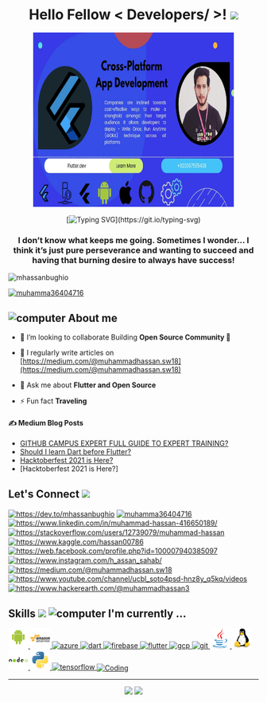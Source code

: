 <div align="center">
<h1> Hello Fellow < Developers/ >! <img src = "https://raw.githubusercontent.com/MartinHeinz/MartinHeinz/master/wave.gif" width = 50px> </h1>
</div>

<div align="center">
<img width="80%" height = "350px" src="https://github.com/Mhassanbughio/Mhassanbughio/blob/main/Image.jpg" alt="cover" />
</div>
<div align="center">

  [![Typing SVG](https://readme-typing-svg.herokuapp.com?color=%2336BCF7&lines=I'am++Muhammad+Hassan+%F0%9F%91%A8%E2%80%8D%F0%9F%92%BB+;Open+Source+Enthusiastic;Flutter+Lead++GDG+Pakistan;TECH+EVENGLIST;AWS+Community+Builder;Microsoft+Learn+Student+Ambassador;AWS+Student+Ambassador;Microsoft+Innovative+Expert;Glad+to+see+you+here+!)](https://git.io/typing-svg)

  </div>

<h3 align="center">I don’t know what keeps me going. Sometimes I wonder… I think it’s just pure perseverance and wanting to succeed and having that burning desire to always have success!</h3>
<p align="left"> <img src="https://komarev.com/ghpvc/?username=mhassanbughio&label=Profile%20views&color=0e75b6&style=flat" alt="mhassanbughio" /> </p>

<p align="left"> <a href="https://twitter.com/muhamma36404716" target="blank"><img src="https://img.shields.io/twitter/follow/muhamma36404716?logo=twitter&style=for-the-badge" alt="muhamma36404716" /></a> </p>

<h2><img src="https://thumbs.gfycat.com/AcrobaticMatureGazelle.webp" alt="computer" width="80"> About me </h2>
  
- 👯 I’m looking to collaborate Building **Open Source Community 🚩**

- 📝 I regularly write articles on [https://medium.com/@muhammadhassan.sw18](https://medium.com/@muhammadhassan.sw18)

- 💬 Ask me about **Flutter and Open Source**

- ⚡ Fun fact **Traveling**
  
 #### ✍ Medium Blog Posts

<!-- MEDIUM-STORY-LIST:START -->
- [GITHUB CAMPUS EXPERT FULL GUIDE TO EXPERT TRAINING?](https://medium.com/@muhammadhassan-sw18/github-campus-expert-full-guide-to-expert-training-169d3478bded)
- [Should I learn Dart before Flutter?](https://medium.com/@muhammadhassan-sw18/should-i-learn-dart-before-move-to-flutter-602b6bbfcf6b)
- [Hacktoberfest 2021 is Here?](https://medium.com/@muhammadhassan-sw18/hacktoberfest-2021-is-here-868186a2cea7)
- [Hacktoberfest 2021 is Here?]

<h2> Let's Connect <img src='https://raw.githubusercontent.com/ShahriarShafin/ShahriarShafin/main/Assets/handshake.gif' width="100px"> </h2>
<p align="left">
<a href="https://dev.to/https://dev.to/mhassanbughio" target="blank"><img align="center" src="https://raw.githubusercontent.com/rahuldkjain/github-profile-readme-generator/master/src/images/icons/Social/devto.svg" alt="https://dev.to/mhassanbughio" height="30" width="40" /></a>
<a href="https://twitter.com/muhamma36404716" target="blank"><img align="center" src="https://raw.githubusercontent.com/rahuldkjain/github-profile-readme-generator/master/src/images/icons/Social/twitter.svg" alt="muhamma36404716" height="30" width="40" /></a>
<a href="https://linkedin.com/in/https://www.linkedin.com/in/muhammad-hassan-416650189/" target="blank"><img align="center" src="https://raw.githubusercontent.com/rahuldkjain/github-profile-readme-generator/master/src/images/icons/Social/linked-in-alt.svg" alt="https://www.linkedin.com/in/muhammad-hassan-416650189/" height="30" width="40" /></a>
<a href="https://stackoverflow.com/users/https://stackoverflow.com/users/12739079/muhammad-hassan" target="blank"><img align="center" src="https://raw.githubusercontent.com/rahuldkjain/github-profile-readme-generator/master/src/images/icons/Social/stack-overflow.svg" alt="https://stackoverflow.com/users/12739079/muhammad-hassan" height="30" width="40" /></a>
<a href="https://kaggle.com/https://www.kaggle.com/hassan00786" target="blank"><img align="center" src="https://raw.githubusercontent.com/rahuldkjain/github-profile-readme-generator/master/src/images/icons/Social/kaggle.svg" alt="https://www.kaggle.com/hassan00786" height="30" width="40" /></a>
<a href="https://fb.com/https://web.facebook.com/profile.php?id=100007940385097" target="blank"><img align="center" src="https://raw.githubusercontent.com/rahuldkjain/github-profile-readme-generator/master/src/images/icons/Social/facebook.svg" alt="https://web.facebook.com/profile.php?id=100007940385097" height="30" width="40" /></a>
<a href="https://instagram.com/https://www.instagram.com/h_assan_sahab/" target="blank"><img align="center" src="https://raw.githubusercontent.com/rahuldkjain/github-profile-readme-generator/master/src/images/icons/Social/instagram.svg" alt="https://www.instagram.com/h_assan_sahab/" height="30" width="40" /></a>
<a href="https://medium.com/https://medium.com/@muhammadhassan.sw18" target="blank"><img align="center" src="https://raw.githubusercontent.com/rahuldkjain/github-profile-readme-generator/master/src/images/icons/Social/medium.svg" alt="https://medium.com/@muhammadhassan.sw18" height="30" width="40" /></a>
<a href="https://www.youtube.com/c/https://www.youtube.com/channel/ucbl_soto4psd-hnz8y_q5kq/videos" target="blank"><img align="center" src="https://raw.githubusercontent.com/rahuldkjain/github-profile-readme-generator/master/src/images/icons/Social/youtube.svg" alt="https://www.youtube.com/channel/ucbl_soto4psd-hnz8y_q5kq/videos" height="30" width="40" /></a>
<a href="https://www.hackerearth.com/https://www.hackerearth.com/@muhammadhassan3" target="blank"><img align="center" src="https://raw.githubusercontent.com/rahuldkjain/github-profile-readme-generator/master/src/images/icons/Social/hackerearth.svg" alt="https://www.hackerearth.com/@muhammadhassan3" height="30" width="40" /></a>
</p>

<h2> Skills <img src = "https://media2.giphy.com/media/QssGEmpkyEOhBCb7e1/giphy.gif?cid=ecf05e47a0n3gi1bfqntqmob8g9aid1oyj2wr3ds3mg700bl&rid=giphy.gif" width = 32px> <img src="https://thumbs.gfycat.com/ScaryCreamyGlobefish.webp" alt="computer" width="80"> I'm currently ... </h2> 
<p align="left"> <a href="https://developer.android.com" target="_blank" rel="noreferrer"> <img src="https://raw.githubusercontent.com/devicons/devicon/master/icons/android/android-original-wordmark.svg" alt="android" width="40" height="40"/> </a> <a href="https://aws.amazon.com" target="_blank" rel="noreferrer"> <img src="https://raw.githubusercontent.com/devicons/devicon/master/icons/amazonwebservices/amazonwebservices-original-wordmark.svg" alt="aws" width="40" height="40"/> </a> <a href="https://azure.microsoft.com/en-in/" target="_blank" rel="noreferrer"> <img src="https://www.vectorlogo.zone/logos/microsoft_azure/microsoft_azure-icon.svg" alt="azure" width="40" height="40"/> </a> <a href="https://dart.dev" target="_blank" rel="noreferrer"> <img src="https://www.vectorlogo.zone/logos/dartlang/dartlang-icon.svg" alt="dart" width="40" height="40"/> </a> <a href="https://firebase.google.com/" target="_blank" rel="noreferrer"> <img src="https://www.vectorlogo.zone/logos/firebase/firebase-icon.svg" alt="firebase" width="40" height="40"/> </a> <a href="https://flutter.dev" target="_blank" rel="noreferrer"> <img src="https://www.vectorlogo.zone/logos/flutterio/flutterio-icon.svg" alt="flutter" width="40" height="40"/> </a> <a href="https://cloud.google.com" target="_blank" rel="noreferrer"> <img src="https://www.vectorlogo.zone/logos/google_cloud/google_cloud-icon.svg" alt="gcp" width="40" height="40"/> </a> <a href="https://git-scm.com/" target="_blank" rel="noreferrer"> <img src="https://www.vectorlogo.zone/logos/git-scm/git-scm-icon.svg" alt="git" width="40" height="40"/> </a> <a href="https://www.java.com" target="_blank" rel="noreferrer"> <img src="https://raw.githubusercontent.com/devicons/devicon/master/icons/java/java-original.svg" alt="java" width="40" height="40"/> </a> <a href="https://www.linux.org/" target="_blank" rel="noreferrer"> <img src="https://raw.githubusercontent.com/devicons/devicon/master/icons/linux/linux-original.svg" alt="linux" width="40" height="40"/> </a> <a href="https://nodejs.org" target="_blank" rel="noreferrer"> <img src="https://raw.githubusercontent.com/devicons/devicon/master/icons/nodejs/nodejs-original-wordmark.svg" alt="nodejs" width="40" height="40"/> </a> <a href="https://www.python.org" target="_blank" rel="noreferrer"> <img src="https://raw.githubusercontent.com/devicons/devicon/master/icons/python/python-original.svg" alt="python" width="40" height="40"/> </a> <a href="https://www.tensorflow.org" target="_blank" rel="noreferrer"> <img src="https://www.vectorlogo.zone/logos/tensorflow/tensorflow-icon.svg" alt="tensorflow" width="40" height="40"/> 
  <img align="center" alt="Coding" width="400" src="https://cdn.dribbble.com/users/1059583/screenshots/4171367/media/34e69eb61a7bd8dea1c957a8b82605a7.gif"></a> </p>

  <hr>
<p align="center">
  <img width="400px" src="https://github-readme-stats.vercel.app/api?username=Mhassanbughio&count_private=true&show_icons=true&theme=material-palenight&hide_border=true&bg_color=1F222E" />
  <img width="400px" src="https://github-readme-streak-stats.herokuapp.com?user=Mhassanbughio&theme=material-palenight&hide_border=true&fire=C77800&ring=7C2AE8&background=1F222E" />
</p>
